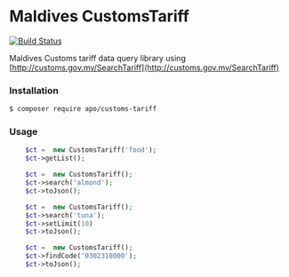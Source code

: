 # Maldives CustomsTariff
[![Build Status](https://travis-ci.org/afxal/CustomsTariff.svg?branch=master)](https://travis-ci.org/afxal/CustomsTariff)

Maldives Customs tariff data query library using [http://customs.gov.mv/SearchTariff](http://customs.gov.mv/SearchTariff)

### Installation

```sh
$ composer require apo/customs-tariff
```


### Usage

```php
    $ct =  new CustomsTariff('food');
    $ct->getList();
```

```php
    $ct =  new CustomsTariff();
    $ct->search('almond');
    $ct->toJson();
```

```php
    $ct =  new CustomsTariff();
    $ct->search('tuna');
    $ct->setLimit(10)
    $ct->toJson();
```

```php
    $ct =  new CustomsTariff();
    $ct->findCode('0302310000');
    $ct->toJson();
```